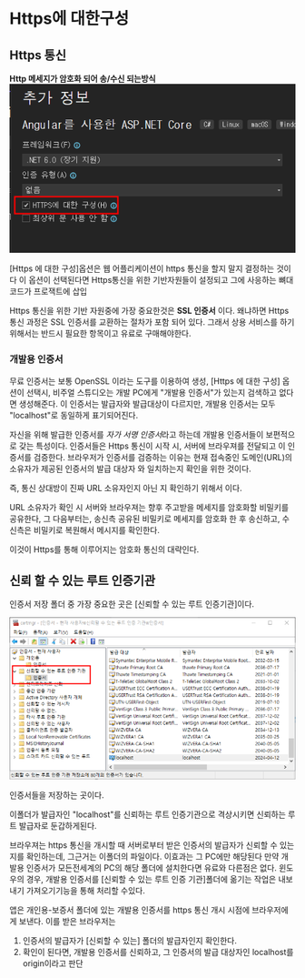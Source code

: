 # Https에 대한구성

## Https 통신

**Http 메세지가 암호화 되어 송/수신 되는방식**
![1686635728207](image/1.Https관련/1686635728207.png)

[Https 에 대한 구성]옵션은 웹 어플리케이션이 https 통신을 할지 말지 결정하는 것이다 이 옵션이 선택된다면 Https통신을 위한 기반자원들이 설정되고 그에 사응하는 뼈대 코드가 프로잭트에 삽입

Https 통신을 위한 기반 자원중에 가장 중요한것은 **SSL 인증서** 이다. 왜냐하면 Https 통신 과정은 SSL 인증서를 교환하는 절차가 포함 되어 있다. 그래서 상용 서비스를 하기 위해서는 반드시 필요한 항목이고 유료로 구매해야한다.

### 개발용 인증서

무료 인증서는 보통 OpenSSL 이라는 도구를 이용하여 생성, [Https 에 대한 구성] 옵션이 선택시, 비주얼 스튜디오는 개발 PC에게 "개발용 인증서"가 있는지 검색하고 없다면 생성해준다. 이 인증서는 발급자와 발급대상이 다르지만, 개발용 인증서는 모두 "localhost"로 동일하게 표기되어진다.

자신을 위해 발급한 인증서를 *자가 서명 인증서*라고 하는데 개발용 인증서들이 보편적으로 갖는 특성이다. 인증서들은 Https 통신이 시작 시, 서버에 브라우져를 전달되고 이 인증서를 검증한다. 브라우저가 인증서를 검증하는 이유는 현재 접속중인 도메인(URL)의 소유자가 제공된 인증서의 발급 대상자 와 일치하는지 확인을 위한 것이다.

즉, 통신 상대방이 진짜 URL 소유자인지 아닌 지 확인하기 위해서 이다.

URL 소유자가 확인 시 서버와 브라우져는 향후 주고받을 메세지를 암호화할 비밀키를 공유한다, 그 다음부터는, 송신측 공유된 비밀키로 메세지를 암호화 한 후 송신하고, 수신측은 비밀키로 복원해서 메시지를 확인한다.

이것이 Https를 통해 이루어지는 암호화 통신의 대략인다.

## 신뢰 할 수 있는 루트 인증기관

인증서 저장 폴더 중 가장 중요한 곳은 [신뢰할 수 있는 루트 인증기관]이다.

![1686636739088](image/1.Https관련/1686636739088.png)

인증서들을 저장하는 곳이다. 

이폴더가 발급자인 "localhost"를 신뢰하는 루트 인증기관으로 격상시키면 신뢰하는 루트 발급자로 둔갑하게된다. 

브라우져는 https 통신을 개시할 때 서버로부터 받은 인증서의 발급자가 신뢰할 수 있는 지를 확인하는데, 그근거는 이폴더의 파일이다. 이효과는 그 PC에만 해당된다 만약 개발용 인증서가 모든전세계의 PC의 해당 폴더에 설치한다면 유료와 다른점은 없다. 윈도우의 경우, 개발용 인증서를 [신뢰할 수 있는 루트 인증 기관]폴더에 옮기는 작업은 내보내기 가져오기기능을 통해 처리할 수있다.

앱은 개인용-보증서 폴더에 있는 개발용 인증서를 https 통신 개시 시점에 브라우저에게 보낸다. 이를 받은 브라우저는 

1. 인증서의 발급자가 [신뢰할 수 있는] 폴더의 발급자인지 확인한다.
2. 확인이 된다면, 개발용 인증서를 신뢰하고, 그 인증서의 발급 대상자인 localhost를 origin이라고 판단
